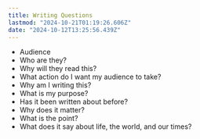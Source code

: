 ```yaml
---
title: Writing Questions
lastmod: "2024-10-21T01:19:26.606Z"
date: "2024-10-12T13:25:56.439Z"
---
```


- Audience
- Who are they?
- Why will they read this?
- What action do I want my audience to take?
- Why am I writing this?
- What is my purpose?
- Has it been written about before?
- Why does it matter?
- What is the point?
- What does it say about life, the world, and our times?
